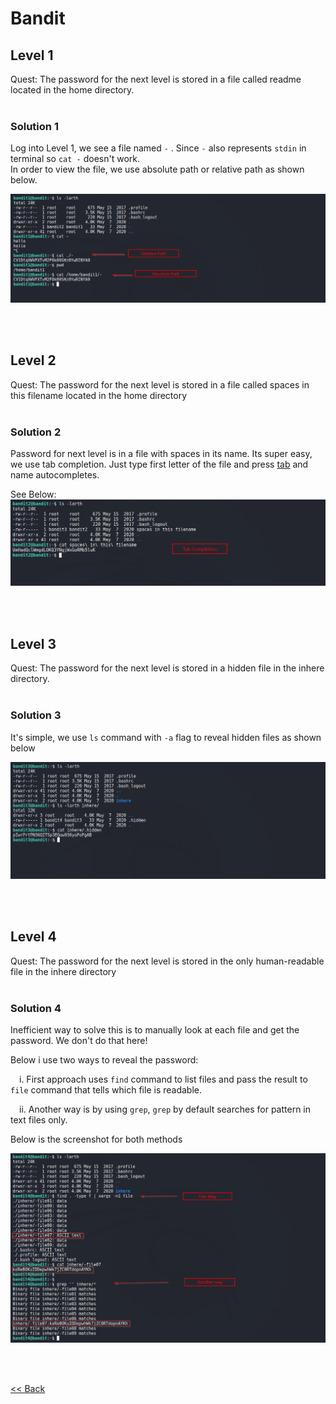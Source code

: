 # Bandit

## Level 1
<span id=purple>Quest:</span> The password for the next level is stored in a file called readme located in the home directory.
<br/><br/>
### Solution 1
Log into Level 1, we see a file named `-` . Since `-` also represents `stdin` in terminal so `cat -` doesn't work.<br/>
In order to view the file, we use absolute path or relative path as shown below.

![Level 1 Image](./images/Level1.png)

<br/>
<br/>

## Level 2
<span id=purple>Quest:</span> The password for the next level is stored in a file called spaces in this filename located in the home directory
<br/><br/>
### Solution 2

Password for next level is in a file with spaces in its name. Its super easy, we use tab completion. Just type first letter of the file and press <u>tab</u> and name autocompletes.<br/>

See Below:
![Level 2 Image](./images/Level2.png)

<br/>
<br/>

## Level 3
<span id=purple>Quest:</span> The password for the next level is stored in a hidden file in the inhere directory.
<br/><br/>
### Solution 3
It's simple, we use `ls` command with `-a` flag to reveal hidden files as shown below

![Level 3 Image](./images/Level3.png)

<br/>
<br/>

## Level 4
<span id=purple>Quest:</span> The password for the next level is stored in the only human-readable file in the inhere directory
<br/><br/>
### Solution 4
Inefficient way to solve this is to manually look at each file and get the password. We don't do that here!

Below i use two ways to reveal the password:

  i. First approach uses `find` command to list files and pass the result to `file` command that tells which file is readable.<br/>

  ii. Another way is by using `grep`, `grep` by default searches for pattern in text files only. 

Below is the screenshot for both methods

![Level 4 Image](./images/Level4.png)

<br/>
<br/>

[<< Back](https://grey-fish.github.io/Bandit/index.html)
